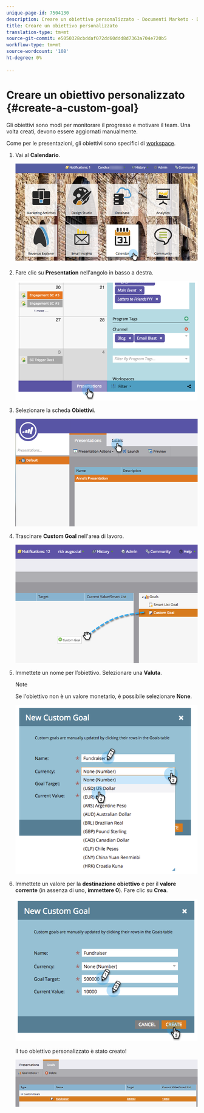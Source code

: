 ```yaml
---
unique-page-id: 7504130
description: Creare un obiettivo personalizzato - Documenti Marketo - Documentazione del prodotto
title: Creare un obiettivo personalizzato
translation-type: tm+mt
source-git-commit: e5050328cbddaf072dd60ddd8d7363a704e720b5
workflow-type: tm+mt
source-wordcount: '108'
ht-degree: 0%

---
```



# Creare un obiettivo personalizzato {#create-a-custom-goal}

Gli obiettivi sono modi per monitorare il progresso e motivare il team. Una volta creati, devono essere aggiornati manualmente.

Come per le presentazioni, gli obiettivi sono specifici di [workspace](/help/marketo/product-docs/administration/workspaces-and-person-partitions/understanding-workspaces-and-person-partitions.md).

1. Vai al **Calendario**.

   ![](assets/2017-05-10-15-30-47-2.png)

1. Fare clic su **Presentation** nell&#39;angolo in basso a destra.

   ![](assets/image2015-3-24-12-3a2-3a55.png)

1. Selezionare la scheda **Obiettivi**.

   ![](assets/image2015-3-26-12-3a24-3a49.png)

1. Trascinare **Custom Goal** nell&#39;area di lavoro.

   ![](assets/image2015-3-24-12-3a32-3a45.png)

1. Immettete un nome per l’obiettivo. Selezionare una **Valuta**.

   >[!NOTE]
   >
   >Se l&#39;obiettivo non è un valore monetario, è possibile selezionare **None**.

   ![](assets/image2015-3-24-12-3a36-3a0.png)

1. Immettete un valore per la **destinazione obiettivo** e per il **valore corrente** (in assenza di uno, **immettere 0**). Fare clic su **Crea**.

   ![](assets/image2015-3-24-12-3a39-3a28.png)

   Il tuo obiettivo personalizzato è stato creato!

   ![](assets/image2015-3-24-12-3a41-3a43.png)
